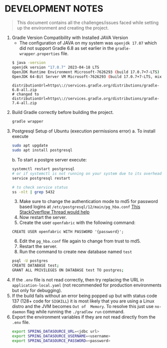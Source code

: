 # DEVELOPMENT NOTES
> This document contains all the challenges/issues faced while setting up the environment and creating the project.

1. Gradle Version Compatibility with Installed JAVA Version
    + The configuration of JAVA on my system was `openjdk 17.07` which did not support Gradle 6.8 as set earlier in the `gradle-wrapper.properties` file.
    ```sh
    $ java -version
    openjdk version "17.0.7" 2023-04-18 LTS
    OpenJDK Runtime Environment Microsoft-7626293 (build 17.0.7+7-LTS)
    OpenJDK 64-Bit Server VM Microsoft-7626293 (build 17.0.7+7-LTS, mixed mode, sharing)
    ```
    ```properties
    distributionUrl=https\://services.gradle.org/distributions/gradle-6.8-all.zip
    # changed to
    distributionUrl=https\://services.gradle.org/distributions/gradle-7.4-all.zip
    ```
2. Build Gradle correctly before building the project.
    ```sh
    gradle wrapper
    ```
3. Postgresql Setup of Ubuntu (execution permissions error)
    a. To install execute
    ```sh
    sudo apt upgdate
    sudo apt install postgresql
    ```
    b. To start a postgre server execute:
    ```sh
    systemctl restart postgresql
    # or if systemctl is not running on your system due to its overhead then write
    service postgresql restart

    # to check service status
    ss -nlt | grep 5432
    ```
    3. Make sure to change the authentication mode to md5 for password based logins at `/etc/postgresql/12/main/pg_hba.conf`
    [This StackOverflow Thread would help](https://stackoverflow.com/questions/18664074/getting-error-peer-authentication-failed-for-user-postgres-when-trying-to-ge)
    4. Now restart the server.
    5. Create the user `openfabric` with the following command:
    ```postgre
    CREATE USER openfabric WITH PASSWORD '{password}';
    ```
    6. Edit the `pg_hba.conf` file again to change from trust to md5.
    7. Restart the server.
    8. Run the command to create new database named `test`
    ```sh
    psql -U postgres
    CREATE DATABASE test;
    GRANT ALL PRIVILEGES ON DATABASE test TO postgres;
    ```
4. If the `.env` file is not read correctly, then try replacing the URL in `application-local.yaml` (not recommended for production environments but only for debugging).
5. If the build fails without an error being popped up but with status code 137 (128+ code for `SIGKILL`) it is most likely that you are using a Linux distro and the JVM becomes `Out of  Memory`. To resolve this just use `no-daemon` flag while running the `./gradlew run` command.
6. Export the environment variables if they are not read directly from the `.env` file.
    ```sh
    export SPRING_DATASOURCE_URL=<jdbc url>
    export SPRING_DATASOURCE_USERNAME=<username>
    export SPRING_DATASOURCE_PASSWORD=<password>
    ```
